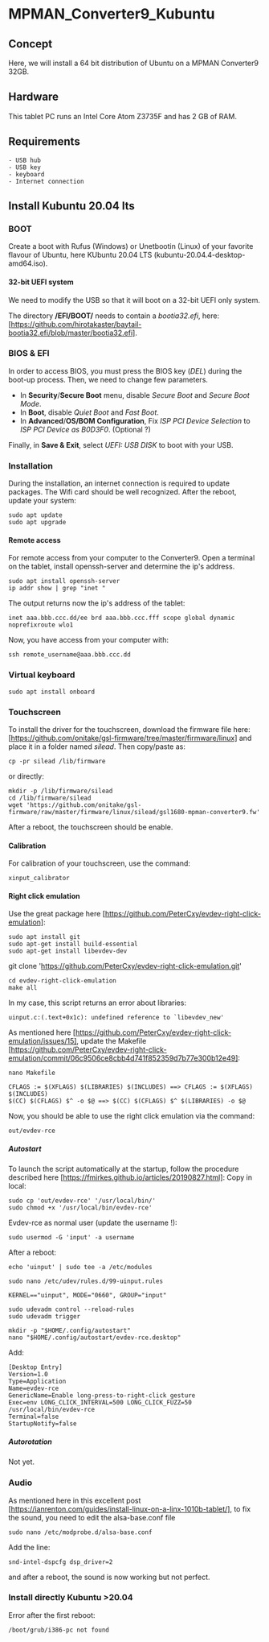 # MPMAN_Converter9_Kubuntu

## Concept
Here, we will install a 64 bit distribution of Ubuntu on a MPMAN Converter9 32GB.

## Hardware
This tablet PC runs an Intel Core Atom Z3735F and has 2 GB of RAM.

## Requirements
````
- USB hub
- USB key
- keyboard
- Internet connection
````
## Install Kubuntu 20.04 lts

### BOOT
Create a boot with Rufus (Windows) or Unetbootin (Linux) of your favorite flavour of Ubuntu, here KUbuntu 20.04 LTS (kubuntu-20.04.4-desktop-amd64.iso).

#### 32-bit UEFI system
We need to modify the USB so that it will boot on a 32-bit UEFI only system.

The directory **/EFI/BOOT/** needs to contain a *bootia32.efi*, here: [https://github.com/hirotakaster/baytail-bootia32.efi/blob/master/bootia32.efi].

### BIOS & EFI
In order to access BIOS, you must press the BIOS key (*DEL*) during the boot-up process. Then, we need to change few parameters.
- In **Security**/**Secure Boot** menu, disable *Secure Boot* and *Secure Boot Mode*.
- In **Boot**, disable *Quiet Boot* and *Fast Boot*.
- In **Advanced**/**OS/BOM Configuration**, Fix *ISP PCI Device Selection* to *ISP PCI Device as B0D3F0*. (Optional ?)

Finally, in **Save & Exit**, select *UEFI: USB DISK* to boot with your USB.

### Installation
During the installation, an internet connection is required to update packages. The Wifi card should be well recognized.
After the reboot, update your system:
````
sudo apt update
sudo apt upgrade
````

#### Remote access
For remote access from your computer to the Converter9.
Open a terminal on the tablet, install openssh-server and determine the ip's address.
````
sudo apt install openssh-server
ip addr show | grep "inet "
````
The output returns now the ip's address of the tablet:
````
inet aaa.bbb.ccc.dd/ee brd aaa.bbb.ccc.fff scope global dynamic noprefixroute wlo1
````
Now, you have access from your computer with:
````
ssh remote_username@aaa.bbb.ccc.dd
````

### Virtual keyboard
````
sudo apt install onboard
````

### Touchscreen
To install the driver for the touchscreen, download the firmware file here: [https://github.com/onitake/gsl-firmware/tree/master/firmware/linux] and place it in a folder named *silead*. Then copy/paste as:
````
cp -pr silead /lib/firmware
````
or directly:
````
mkdir -p /lib/firmware/silead
cd /lib/firmware/silead
wget 'https://github.com/onitake/gsl-firmware/raw/master/firmware/linux/silead/gsl1680-mpman-converter9.fw'
````
After a reboot, the touchscreen should be enable.

#### Calibration
For calibration of your touchscreen, use the command:
````
xinput_calibrator
````
#### Right click emulation
Use the great package here [https://github.com/PeterCxy/evdev-right-click-emulation]:
````
sudo apt install git
sudo apt-get install build-essential
sudo apt-get install libevdev-dev
````

git clone 'https://github.com/PeterCxy/evdev-right-click-emulation.git'
````
cd evdev-right-click-emulation
make all
````
In my case, this script returns an error about libraries:
````
uinput.c:(.text+0x1c): undefined reference to `libevdev_new'
````

As mentioned here [https://github.com/PeterCxy/evdev-right-click-emulation/issues/15], update the Makefile [https://github.com/PeterCxy/evdev-right-click-emulation/commit/06c9506ce8cbb4d741f852359d7b77e300b12e49]:
````
nano Makefile
````
````
CFLAGS := $(XFLAGS) $(LIBRARIES) $(INCLUDES) ==> CFLAGS := $(XFLAGS) $(INCLUDES)
$(CC) $(CFLAGS) $^ -o $@ ==> $(CC) $(CFLAGS) $^ $(LIBRARIES) -o $@
````
Now, you should be able to use the right click emulation via the command:
````
out/evdev-rce
````
##### Autostart
To launch the script automatically at the startup, follow the procedure described here [https://fmirkes.github.io/articles/20190827.html]:
Copy in local: 
````
sudo cp 'out/evdev-rce' '/usr/local/bin/'
sudo chmod +x '/usr/local/bin/evdev-rce'
````
Evdev-rce as normal user (update the username !):
````
sudo usermod -G 'input' -a username
````

After a reboot:
````
echo 'uinput' | sudo tee -a /etc/modules
````
````
sudo nano /etc/udev/rules.d/99-uinput.rules
````
````
KERNEL=="uinput", MODE="0660", GROUP="input"
````
````
sudo udevadm control --reload-rules
sudo udevadm trigger
````
````
mkdir -p "$HOME/.config/autostart"
nano "$HOME/.config/autostart/evdev-rce.desktop"
````
Add:
````
[Desktop Entry]
Version=1.0
Type=Application
Name=evdev-rce
GenericName=Enable long-press-to-right-click gesture
Exec=env LONG_CLICK_INTERVAL=500 LONG_CLICK_FUZZ=50 /usr/local/bin/evdev-rce
Terminal=false
StartupNotify=false
````
##### Autorotation
Not yet.

### Audio
As mentioned here in this excellent post [https://ianrenton.com/guides/install-linux-on-a-linx-1010b-tablet/], to fix the sound, you need to edit the alsa-base.conf file
````
sudo nano /etc/modprobe.d/alsa-base.conf
````
Add the line:
````
snd-intel-dspcfg dsp_driver=2
````
and after a reboot, the sound is now working but not perfect.

### Install directly Kubuntu >20.04
Error after the first reboot:
````
/boot/grub/i386-pc not found
````
